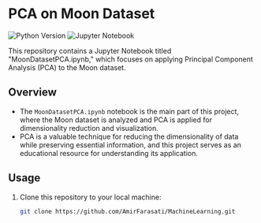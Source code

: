 # PCA on Moon Dataset

![Python Version](https://img.shields.io/badge/python-v3.7+-blue.svg)
![Jupyter Notebook](https://img.shields.io/badge/jupyter-notebook-orange.svg)

This repository contains a Jupyter Notebook titled "MoonDatasetPCA.ipynb," which focuses on applying Principal Component Analysis (PCA) to the Moon dataset.

## Overview

- The `MoonDatasetPCA.ipynb` notebook is the main part of this project, where the Moon dataset is analyzed and PCA is applied for dimensionality reduction and visualization.
- PCA is a valuable technique for reducing the dimensionality of data while preserving essential information, and this project serves as an educational resource for understanding its application.

## Usage

1. Clone this repository to your local machine:

   ```bash
   git clone https://github.com/AmirFarasati/MachineLearning.git
